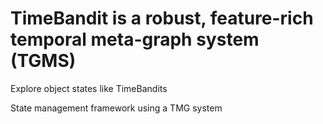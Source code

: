 # TimeBandit is a robust, feature-rich temporal meta-graph system (TGMS)

Explore object states like TimeBandits

State management framework using a TMG system
